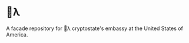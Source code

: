 # 💚λ

A facade repository for 💚λ cryptostate's embassy at the United States of America.



















